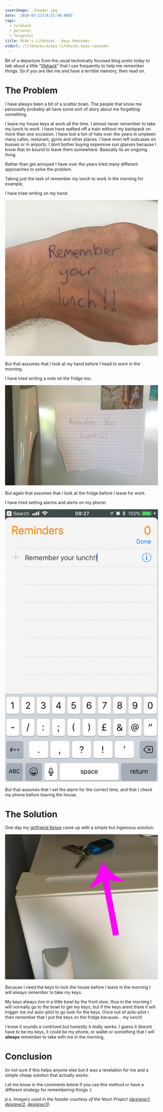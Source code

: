 ```yaml
---
coverImage: ./header.jpg
date: '2018-03-11T14:51:40.000Z'
tags:
  - lifehack
  - personal
  - forgetful
title: Mike's Lifehacks - Keys Reminder
oldUrl: /lifehacks/mikes-lifehacks-keys-reminder
---
```


Bit of a departure from the usual technically focused blog posts today to talk about a little "[lifehack](https://www.lifehacker.com.au)" that I use frequently to help me remember things. So if you are like me and have a terrible memory, then read on.

<!-- more -->

# The Problem

I have always been a bit of a scatter brain. The people that know me personally probably all have some sort of story about me forgetting something.

I leave my house keys at work all the time. I almost never remember to take my lunch to work. I have have walked off a train without my backpack on more than one occasion. I have lost a ton of hats over the years in umpteen many cafes, resturant, gyms and other places. I have even left suitcases on busses or in airports. I dont bother buying expensive sun glasses because I know that im bound to leave them somewhere. Basically its an ongoing thing.

Rather than get annoyed I have over the years tried many different approaches to solve the problem.

Taking just the task of remember my lunch to work in the morning for example;

I have tried writing on my hand:

[![](./handnote.jpg)](./handnote.jpg)

But that assumes that I look at my hand before I head to work in the morning.

I have tried writing a note on the fridge too:

[![](./fridgenote.jpg)](./fridgenote.jpg)

But again that assumes that I look at the fridge before I leave for work.

I have tried setting alarms and alerts on my phone:

[![](./reminder.png)](./reminder.png)

But that assumes that I set the alarm for the correct time, and that I check my phone before leaving the house.

# The Solution

One day my [girlfriend Kelsie](https://www.abetterme.com.au/) came up with a simple but ingenious solution:

[![](./keysonfridge.jpg)](./keysonfridge.jpg)

Because I need the keys to lock the house before I leave in the morning I will always remember to take my keys.

My keys always live in a little bowl by the front door, thus in the morning I will normally go to the bowl to get my keys, but if the keys arent there it will trigger me out auto-pilot to go look for the keys. Once out of auto-pilot I then remember that I put the keys on the fridge because... my lunch!

I know it sounds a contrived but honestly it really works. I guess it doesnt have to be my keys, it could be my phone, or wallet or something that I will **always** remember to take with me in the morning,

# Conclusion

Im not sure if this helps anyone else but it was a revelation for me and a simple cheap solution that actually works.

Let me know in the comments below if you use this method or have a different strategy for remembering things :)

_p.s. Imagery used in the header courtesy of the Noun Project ([designer1](https://thenounproject.com/grega.cresnar), [designer2](https://thenounproject.com/search/?q=keys&i=467407), [designer3](https://thenounproject.com/rafaelgarciamotta/))._
